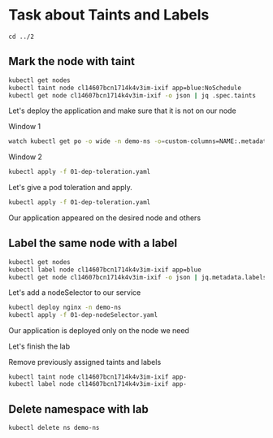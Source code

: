# Task about Taints and Labels
```
cd ../2
```

## Mark the node with taint

```sh
kubectl get nodes
kubectl taint node cl14607bcn1714k4v3im-ixif app=blue:NoSchedule
kubectl get node cl14607bcn1714k4v3im-ixif -o json | jq .spec.taints
```


Let's deploy the application and make sure that it is not on our node

Window 1
```sh
watch kubectl get po -o wide -n demo-ns -o=custom-columns=NAME:.metadata.name,node:.spec.nodeName
```

Window 2
```sh
kubectl apply -f 01-dep-toleration.yaml
```

Let's give a pod toleration and apply.

```sh
kubectl apply -f 01-dep-toleration.yaml
```

Our application appeared on the desired node and others

## Label the same node with a label

```sh
kubectl get nodes
kubectl label node cl14607bcn1714k4v3im-ixif app=blue
kubectl get node cl14607bcn1714k4v3im-ixif -o json | jq.metadata.labels.app
```

Let's add a nodeSelector to our service

```sh
kubectl deploy nginx -n demo-ns
kubectl apply -f 01-dep-nodeSelector.yaml
```

Our application is deployed only on the node we need


Let's finish the lab

Remove previously assigned taints and labels

```
kubectl taint node cl14607bcn1714k4v3im-ixif app-
kubectl label node cl14607bcn1714k4v3im-ixif app-
```


## Delete namespace with lab
```
kubectl delete ns demo-ns
```